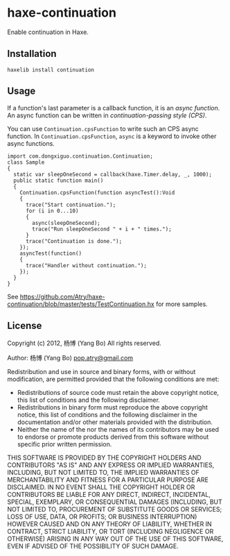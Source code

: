 haxe-continuation
=================

Enable continuation in Haxe.

## Installation

    haxelib install continuation

## Usage

If a function's last parameter is a callback function, it is an *async function*.
An async function can be written in *continuation-passing style (CPS)*.

You can use `Continuation.cpsFunction` to write such an CPS async function.
In `Continuation.cpsFunction`, `async` is a keyword to invoke other async
functions.

    import com.dongxiguo.continuation.Continuation;
    class Sample 
    {
      static var sleepOneSecond = callback(haxe.Timer.delay, _, 1000);
      public static function main() 
      {
        Continuation.cpsFunction(function asyncTest():Void
        {
          trace("Start continuation.");
          for (i in 0...10)
          {
            async(sleepOneSecond);
            trace("Run sleepOneSecond " + i + " times.");
          }
          trace("Continuation is done.");
        });
        asyncTest(function()
        {
          trace("Handler without continuation.");
        });
      }
    }

See https://github.com/Atry/haxe-continuation/blob/master/tests/TestContinuation.hx for more samples.

## License

Copyright (c) 2012, 杨博 (Yang Bo)
All rights reserved.

Author: 杨博 (Yang Bo) <pop.atry@gmail.com>

Redistribution and use in source and binary forms, with or without
modification, are permitted provided that the following conditions are met:

* Redistributions of source code must retain the above copyright notice,
  this list of conditions and the following disclaimer.
* Redistributions in binary form must reproduce the above copyright notice,
  this list of conditions and the following disclaimer in the documentation
  and/or other materials provided with the distribution.
* Neither the name of the <ORGANIZATION> nor the names of its contributors
  may be used to endorse or promote products derived from this software
  without specific prior written permission.

THIS SOFTWARE IS PROVIDED BY THE COPYRIGHT HOLDERS AND CONTRIBUTORS "AS IS"
AND ANY EXPRESS OR IMPLIED WARRANTIES, INCLUDING, BUT NOT LIMITED TO, THE
IMPLIED WARRANTIES OF MERCHANTABILITY AND FITNESS FOR A PARTICULAR PURPOSE
ARE DISCLAIMED. IN NO EVENT SHALL THE COPYRIGHT HOLDER OR CONTRIBUTORS BE
LIABLE FOR ANY DIRECT, INDIRECT, INCIDENTAL, SPECIAL, EXEMPLARY, OR
CONSEQUENTIAL DAMAGES (INCLUDING, BUT NOT LIMITED TO, PROCUREMENT OF
SUBSTITUTE GOODS OR SERVICES; LOSS OF USE, DATA, OR PROFITS; OR BUSINESS
INTERRUPTION) HOWEVER CAUSED AND ON ANY THEORY OF LIABILITY, WHETHER IN
CONTRACT, STRICT LIABILITY, OR TORT (INCLUDING NEGLIGENCE OR OTHERWISE)
ARISING IN ANY WAY OUT OF THE USE OF THIS SOFTWARE, EVEN IF ADVISED OF THE
POSSIBILITY OF SUCH DAMAGE.

